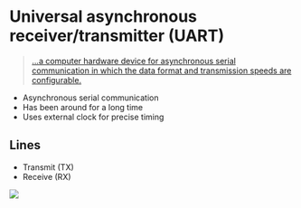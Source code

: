# Universal asynchronous receiver/transmitter (UART)
> [...a computer hardware device for asynchronous serial communication in which the data format and transmission speeds are configurable.](https://en.wikipedia.org/wiki/Universal_asynchronous_receiver-transmitter)

- Asynchronous serial communication
- Has been around for a long time
- Uses external clock for precise timing

## Lines
- Transmit (TX)
- Receive (RX)

![](https://raw.githubusercontent.com/OnionIoT/Onion-Docs/master/Omega2/Documentation/Doing-Stuff/img/uart-tx-rx-cross.png)
